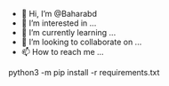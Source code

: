 - 👋 Hi, I’m @Baharabd
- 👀 I’m interested in ...
- 🌱 I’m currently learning ...
- 💞️ I’m looking to collaborate on ...
- 📫 How to reach me ...

<!---
Baharabd/Baharabd is a ✨ special ✨ repository because its `README.md` (this file) appears on your GitHub profile.
You can click the Preview link to take a look at your changes.
--->
python3 -m pip install -r requirements.txt
